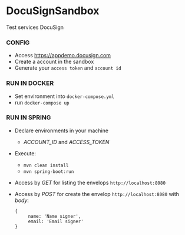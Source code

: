 # DocuSignSandbox
  Test services DocuSign

### CONFIG
  - Access https://appdemo.docusign.com
  - Create a account in the sandbox
  - Generate your `access token` and `account id`
  
 ### RUN IN DOCKER
  - Set environment into `docker-compose.yml`
  - run `docker-compose up`
  
 ### RUN IN SPRING
  - Declare environments in your machine
    - *ACCOUNT_ID* and *ACCESS_TOKEN*
  - Execute:
    - `mvn clean install`
    - `mvn spring-boot:run`
  - Access by _GET_ for listing the envelops `http://localhost:8080`
  - Access by _POST_ for create the envelop `http://localhost:8080` with _body_:
  
     ```
     {
          name: 'Name signer',
          email: 'Email signer'
     }
     ```
     
